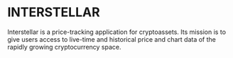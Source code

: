 # INTERSTELLAR 

Interstellar is a price-tracking application for cryptoassets. Its mission is to give users access to live-time and historical price and chart data of the rapidly growing cryptocurrency space.
